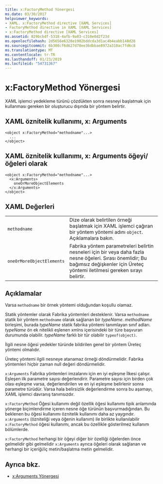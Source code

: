 ```yaml
---
title: x:FactoryMethod Yönergesi
ms.date: 03/30/2017
helpviewer_keywords:
- XAML. x:FactoryMethod directive [XAML Services]
- FactoryMethod directive in XAML [XAML Services]
- x:FactoryMethod directive [XAML Services]
ms.assetid: 829bcbdf-5318-4afb-9a03-c310e0d2f23d
ms.openlocfilehash: 2d5656e6328e1902bddcda3d1ac4b4eabb148d28
ms.sourcegitcommit: 6b308cf6d627d78ee36dbbae8972a310ac7fd6c8
ms.translationtype: MT
ms.contentlocale: tr-TR
ms.lasthandoff: 01/23/2019
ms.locfileid: "54731367"
---
```

# <a name="xfactorymethod-directive"></a>x:FactoryMethod Yönergesi
XAML işlemci yedekleme türünü çözdükten sonra nesneyi başlatmak için kullanması gereken bir oluşturucu dışında bir yöntem belirtir.  
  
## <a name="xaml-attribute-usage-no-xarguments"></a>XAML öznitelik kullanımı, x: Arguments  
  
```  
<object x:FactoryMethod="methodname"...>  
  ...  
</object>  
```  
  
## <a name="xaml-attribute-usage-xarguments-as-elements"></a>XAML öznitelik kullanımı, x: Arguments öğeyi/öğeleri olarak  
  
```  
<object x:FactoryMethod="methodname"...>  
  <x:Arguments>  
    oneOrMoreObjectElements  
  </x:Arguments>  
</object>  
```  
  
## <a name="xaml-values"></a>XAML Değerleri  
  
|||  
|-|-|  
|`methodname`|Dize olarak belirtilen örneği başlatmak için XAML işlemci çağıran bir yöntem yöntemi adını `object`. Açıklamalara bakın.|  
|`oneOrMoreObjectElements`|Fabrika yöntem parametreleri belirtin nesneleri için bir veya daha fazla nesne öğeleri. Sırası önemlidir; Bu bağımsız değişkenler için Üreteç yöntemi iletilmesi gereken sırayı belirtir.|  
  
## <a name="remarks"></a>Açıklamalar  
 Varsa `methodname` bir örnek yöntemi olduğundan koşullu olamaz.  
  
 Statik yöntemler olarak Fabrika yöntemleri desteklenir. Varsa `methodname` statik bir yöntem `methodname` olarak sağlanan bir *typeName*. *methodName* birleşimi, burada *typeName* statik fabrika yöntemi tanımlayan sınıf adları. *typeName* ön ek nitelikli eşlenen xmlns içerisindeki bir türe başvuran durumunda olabilir. *typeName* farklı bir tür olabilir `typeof(object)`.  
  
 İlgili nesne öğesi yedekler türünde bildirilen genel bir yöntem Üreteç yöntemi olmalıdır.  
  
 Üreteç yöntemi ilgili nesneye atanamaz örneği döndürmelidir. Fabrika yöntemleri hiçbir zaman null değeri döndürmelidir.  
  
 `x:Arguments` Fabrika yöntemleri imzalarını için en iyi eşleşme İlkesi çalışır. Eşleşen ilk parametre sayısı değerlendirir. Parametre sayısı için birden çok olası eşleşme varsa, değerlendirilen ve en iyi eşleşme belirlenir sonra parametre türüdür. Varsa hala belirsizlik değerlendirme sonra bu aşamayı, XAML işlemci davranış tanımsızdır.  
  
 `x:FactoryMethod` Öğesi kullanımı değil özellik öğesi kullanımı tipik anlamında yönerge biçimlendirme içeren nesne öğe türünün başvurmadığından. Bu beklenen bu öğesi kullanımı öznitelik kullanımı daha az yaygındır. `x:Arguments` (özniteliği veya öğenin kullanım) ile birlikte kullanılabilir `x:FactoryMethod` öğesi kullanımı, ancak bu özellikle gösterilmez kullanım bölümlerde.  
  
 `x:FactoryMethod` herhangi bir öğeyi diğer bir özelliği öğelerden önce gelmelidir gibi gelmelidir `x:Arguments` ayrıca öğeleri olarak sağlanan ve herhangi bir içeriği/iç metin/başlatma metin gelmelidir.  
  
## <a name="see-also"></a>Ayrıca bkz.
- [x:Arguments Yönergesi](../../../docs/framework/xaml-services/x-arguments-directive.md)
